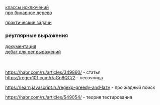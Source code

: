 <a href="https://docs-python.ru/tutorial/vstroennye-iskljuchenija-interpretator-python/bazovye-klassy-iskljuchenij/"> классы исключений </a> </br>
<a href="https://ru.hexlet.io/courses/algorithms-trees/lessons/binary/theory_unit"> про бинарное дерево </a></br>

<a href="https://docs.google.com/document/d/1Ohub7yvOCkc2bLUSo0xIggvtwfdYBZ2090mzb3yDNU8/edit?usp=sharing"> практические задачи </a>
<h3>реуглярные выражения</h3>
<a href="https://docs.python.org/3/library/re.html"> документация </a></br>
<a href="https://www.debuggex.com/ "> дебаг для рег выражений</a><br>
<a href=""> </a><br>
<a href=""> </a><br>

https://habr.com/ru/articles/349860/ - статья <br>
https://regex101.com/r/aGn8QC/2 - песочница <br>

https://learn.javascript.ru/regexp-greedy-and-lazy - про жадный поиск <br>

https://habr.com/ru/articles/549054/ - теория тестирования 
